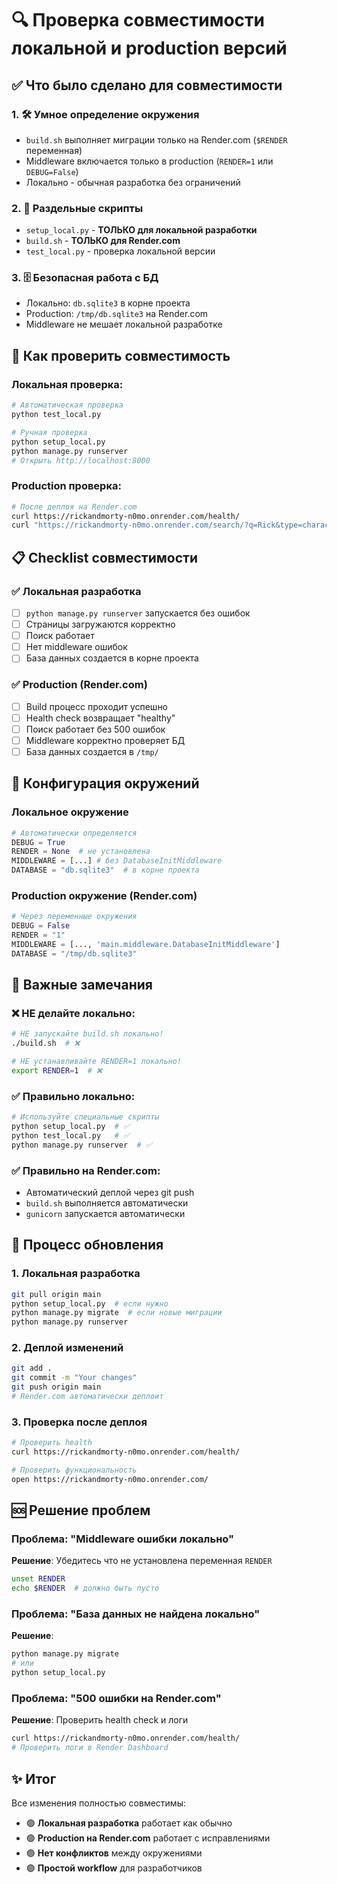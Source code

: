 # 🔍 Проверка совместимости локальной и production версий

## ✅ Что было сделано для совместимости

### 1. 🛠️ Умное определение окружения
- `build.sh` выполняет миграции только на Render.com (`$RENDER` переменная)
- Middleware включается только в production (`RENDER=1` или `DEBUG=False`)
- Локально - обычная разработка без ограничений

### 2. 📁 Раздельные скрипты
- `setup_local.py` - **ТОЛЬКО для локальной разработки**
- `build.sh` - **ТОЛЬКО для Render.com**
- `test_local.py` - проверка локальной версии

### 3. 🗄️ Безопасная работа с БД
- Локально: `db.sqlite3` в корне проекта
- Production: `/tmp/db.sqlite3` на Render.com
- Middleware не мешает локальной разработке

## 🧪 Как проверить совместимость

### Локальная проверка:
```bash
# Автоматическая проверка
python test_local.py

# Ручная проверка
python setup_local.py
python manage.py runserver
# Открыть http://localhost:8000
```

### Production проверка:
```bash
# После деплоя на Render.com
curl https://rickandmorty-n0mo.onrender.com/health/
curl "https://rickandmorty-n0mo.onrender.com/search/?q=Rick&type=character"
```

## 📋 Checklist совместимости

### ✅ Локальная разработка
- [ ] `python manage.py runserver` запускается без ошибок
- [ ] Страницы загружаются корректно
- [ ] Поиск работает
- [ ] Нет middleware ошибок
- [ ] База данных создается в корне проекта

### ✅ Production (Render.com)
- [ ] Build процесс проходит успешно
- [ ] Health check возвращает "healthy"
- [ ] Поиск работает без 500 ошибок  
- [ ] Middleware корректно проверяет БД
- [ ] База данных создается в `/tmp/`

## 🔧 Конфигурация окружений

### Локальное окружение
```python
# Автоматически определяется
DEBUG = True
RENDER = None  # не установлена
MIDDLEWARE = [...] # без DatabaseInitMiddleware
DATABASE = "db.sqlite3"  # в корне проекта
```

### Production окружение (Render.com)
```python
# Через переменные окружения
DEBUG = False
RENDER = "1" 
MIDDLEWARE = [..., 'main.middleware.DatabaseInitMiddleware']
DATABASE = "/tmp/db.sqlite3"
```

## 🚨 Важные замечания

### ❌ НЕ делайте локально:
```bash
# НЕ запускайте build.sh локально!
./build.sh  # ❌

# НЕ устанавливайте RENDER=1 локально!
export RENDER=1  # ❌
```

### ✅ Правильно локально:
```bash
# Используйте специальные скрипты
python setup_local.py  # ✅
python test_local.py   # ✅
python manage.py runserver  # ✅
```

### ✅ Правильно на Render.com:
- Автоматический деплой через git push
- `build.sh` выполняется автоматически
- `gunicorn` запускается автоматически

## 🔄 Процесс обновления

### 1. Локальная разработка
```bash
git pull origin main
python setup_local.py  # если нужно
python manage.py migrate  # если новые миграции
python manage.py runserver
```

### 2. Деплой изменений
```bash
git add .
git commit -m "Your changes"
git push origin main
# Render.com автоматически деплоит
```

### 3. Проверка после деплоя
```bash
# Проверить health
curl https://rickandmorty-n0mo.onrender.com/health/

# Проверить функциональность
open https://rickandmorty-n0mo.onrender.com/
```

## 🆘 Решение проблем

### Проблема: "Middleware ошибки локально"
**Решение**: Убедитесь что не установлена переменная `RENDER`
```bash
unset RENDER
echo $RENDER  # должно быть пусто
```

### Проблема: "База данных не найдена локально"
**Решение**: 
```bash
python manage.py migrate
# или
python setup_local.py
```

### Проблема: "500 ошибки на Render.com"
**Решение**: Проверить health check и логи
```bash
curl https://rickandmorty-n0mo.onrender.com/health/
# Проверить логи в Render Dashboard
```

## ✨ Итог

Все изменения полностью совместимы:
- 🟢 **Локальная разработка** работает как обычно
- 🟢 **Production на Render.com** работает с исправлениями
- 🟢 **Нет конфликтов** между окружениями
- 🟢 **Простой workflow** для разработчиков

